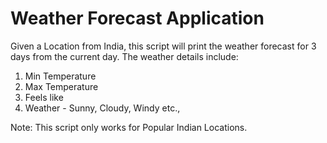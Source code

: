 # Weather Forecast Application

Given a Location from India, this script will print the weather forecast for 3 days from the current day.
The weather details include:
  1. Min Temperature
  2. Max Temperature
  3. Feels like
  4. Weather - Sunny, Cloudy, Windy etc.,
  
  Note: This script only works for Popular Indian Locations.
